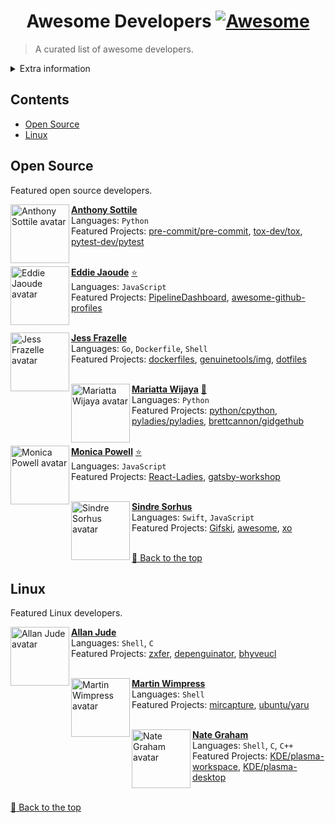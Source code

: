<!--lint disable awesome-heading awesome-git-repo-age double-link-->
<div align="center">
    <h1>
        Awesome Developers
        <a href="https://awesome.re">
            <img src="https://awesome.re/badge-flat2.svg" alt="Awesome">
        </a>
    </h1>
</div>

> A curated list of awesome developers.

<details>
	<summary>Extra information</summary>
	<sub>Please, take a look at <a href="https://github.com/roaldnefs/awesome-developers/blob/main/BADGES.md">BADGES.md</a> to know what the badges mean. The order of the developers doesn't mean the quality: all of the developers below are awesome. Every developer is in a specific section/subsection, though it may involve other topics that are not the ones according to the section (but the section the developer is in is its main content). Note that this <strong>is not</strong> a promotional list of any kind. Check also the <a href="https://github.com/roaldnefs/awesome-developers/discussions">Discussions</a> section to read and discuss topics about this list and repository.
	</sub>
</details>

<!-- REPLACEMENT_START -->
## Contents
- [Open Source](#open-source)
- [Linux](#linux)

## Open Source
Featured open source developers.

[<img align="left" height="94px" width="94px" alt="Anthony Sottile avatar" src="https://avatars.githubusercontent.com/u/1810591"/>](https://github.com/asottile)

[**Anthony Sottile**](https://github.com/asottile) \
Languages: `Python`\
Featured Projects: [pre-commit/pre-commit]( https://github.com/pre-commit/pre-commit), [tox-dev/tox]( https://github.com/tox-dev/tox), [pytest-dev/pytest]( https://github.com/pytest-dev/pytest)
<br/><br/>

[<img align="left" height="94px" width="94px" alt="Eddie Jaoude avatar" src="https://avatars.githubusercontent.com/u/624760"/>](https://github.com/eddiejaoude)

[**Eddie Jaoude**](https://github.com/eddiejaoude) [:star:](https://stars.github.com/profiles/eddiejaoude/)\
Languages: `JavaScript`\
Featured Projects: [PipelineDashboard]( https://github.com/DashboardHub/PipelineDashboard), [awesome-github-profiles]( https://github.com/EddieJaoudeCommunity/awesome-github-profiles)
<br/><br/>

[<img align="left" height="94px" width="94px" alt="Jess Frazelle avatar" src="https://avatars.githubusercontent.com/u/1445228"/>](https://github.com/jessfraz)

[**Jess Frazelle**](https://github.com/jessfraz) \
Languages: `Go`, `Dockerfile`, `Shell`\
Featured Projects: [dockerfiles]( https://github.com/jessfraz/dockerfiles), [genuinetools/img]( https://github.com/genuinetools/img), [dotfiles]( https://github.com/jessfraz/dotfiles)
<br/><br/>

[<img align="left" height="94px" width="94px" alt="Mariatta Wijaya avatar" src="https://avatars.githubusercontent.com/u/5844587"/>](https://github.com/Mariatta)

[**Mariatta Wijaya**](https://github.com/Mariatta) [:page_facing_up:](https://github.com/readme/mariatta-wijaya)\
Languages: `Python`\
Featured Projects: [python/cpython]( python/cpython), [pyladies/pyladies]( https://github.com/pyladies/pyladies), [brettcannon/gidgethub]( https://github.com/brettcannon/gidgethub)
<br/><br/>

[<img align="left" height="94px" width="94px" alt="Monica Powell avatar" src="https://avatars.githubusercontent.com/u/6998954"/>](https://github.com/m0nica)

[**Monica Powell**](https://github.com/m0nica) [:star:](https://stars.github.com/profiles/m0nica/)\
Languages: `JavaScript`\
Featured Projects: [React-Ladies]( https://github.com/M0nica/React-Ladies), [gatsby-workshop]( https://github.com/M0nica/gatsby-workshop)
<br/><br/>

[<img align="left" height="94px" width="94px" alt="Sindre Sorhus avatar" src="https://avatars.githubusercontent.com/u/170270"/>](https://github.com/sindresorhus)

[**Sindre Sorhus**](https://github.com/sindresorhus) \
Languages: `Swift`, `JavaScript`\
Featured Projects: [Gifski]( https://github.com/sindresorhus/Gifski), [awesome]( https://github.com/sindresorhus/awesome), [xo]( https://github.com/xojs/xo)
<br/><br/>

[:arrow_up_small: Back to the top](#contents)

## Linux
Featured Linux developers.

[<img align="left" height="94px" width="94px" alt="Allan Jude avatar" src="https://avatars.githubusercontent.com/u/1096028"/>](https://github.com/allanjude)

[**Allan Jude**](https://github.com/allanjude) \
Languages: `Shell`, `C`\
Featured Projects: [zxfer]( https://github.com/allanjude/zxfer), [depenguinator]( https://github.com/allanjude/depenguinator), [bhyveucl]( https://github.com/allanjude/bhyveucl)
<br/><br/>

[<img align="left" height="94px" width="94px" alt="Martin Wimpress avatar" src="https://avatars.githubusercontent.com/u/304639"/>](https://github.com/flexiondotorg)

[**Martin Wimpress**](https://github.com/flexiondotorg) \
Languages: `Shell`\
Featured Projects: [mircapture]( https://github.com/flexiondotorg/mircapture), [ubuntu/yaru]( https://github.com/ubuntu/yaru)
<br/><br/>

[<img align="left" height="94px" width="94px" alt="Nate Graham avatar" src="https://avatars.githubusercontent.com/u/1097249"/>](https://github.com/Pointedstick)

[**Nate Graham**](https://github.com/Pointedstick) \
Languages: `Shell`, `C`, `C++`\
Featured Projects: [KDE/plasma-workspace]( https://github.com/KDE/plasma-workspace), [KDE/plasma-desktop]( https://github.com/KDE/plasma-desktop)
<br/><br/>

[:arrow_up_small: Back to the top](#contents)

<!-- REPLACEMENT_END -->
